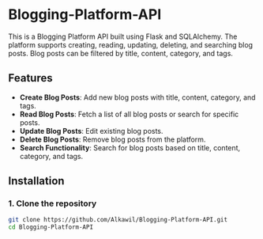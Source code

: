 # Blogging-Platform-API

This is a Blogging Platform API built using Flask and SQLAlchemy. The platform supports creating, reading, updating, deleting, and searching blog posts. Blog posts can be filtered by title, content, category, and tags.

## Features

- **Create Blog Posts**: Add new blog posts with title, content, category, and tags.
- **Read Blog Posts**: Fetch a list of all blog posts or search for specific posts.
- **Update Blog Posts**: Edit existing blog posts.
- **Delete Blog Posts**: Remove blog posts from the platform.
- **Search Functionality**: Search for blog posts based on title, content, category, and tags.

## Installation

### 1. Clone the repository

```bash
git clone https://github.com/Alkawil/Blogging-Platform-API.git
cd Blogging-Platform-API
